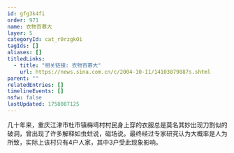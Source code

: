```yaml
---
id: gfg3k4fi
order: 971
name: 衣物百慕大
layer: 5
categoryId: cat_r0rzgkOi
tagIds: []
aliases: []
titledLinks:
  - title: "相关链接: 衣物百慕大"
    url: https://news.sina.com.cn/c/2004-10-11/14103879887s.shtml
parent: ""
relatedEntries: []
timelineEvents: []
nsfw: false
lastUpdated: 1758087125
---
```


几十年来，重庆江津市杜市镇梅塆村村民身上穿的衣服总是莫名其妙出现刀割似的破洞，曾出现了许多解释如虫蛀说，磁场说。最终经过专家研究认为大概率是人为所致，实际上该村只有4户人家，其中3户受此现象影响。